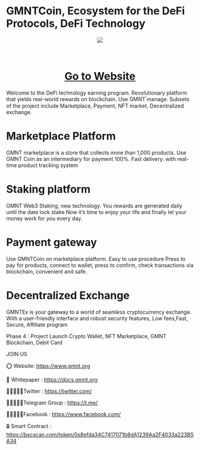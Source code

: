 # GMNTCoin, Ecosystem for the DeFi Protocols, DeFi Technology
<div align="center"><img src="https://gmnt.org/wp-content/uploads/2024/02/cropped-231-1-removebg-preview.png" /><br />
</div>
<div align="center">
  <h1><br />
    <a href="https://www.gmnt.org/" target="_blank">Go to Website<br />
    </a></h1>
</div>
Welcome to the DeFi technology earning program. Revolutionary platform that yields real-world rewards on blockchain. Use GMNT  ์manage. Subsets of the project include Marketplace, Payment, NFT market, Decentralized exchange.

# Marketplace Platform
GMNT marketplace is a store that collects more than 1,000 products. Use GMNT Coin as an intermediary for payment 100%. Fast delivery. with real-time product tracking system

# Staking platform
GMNT Web3 Staking, new technology. You rewards are generated daily until the date lock stake Now it’s time to enjoy your life and finally let your money work for you every day.

# Payment gateway
Use GMNTCoin on marketplace platform. Easy to use procedure Press to pay for products, connect to wallet, press to confirm, check transactions via blockchain, convenient and safe.

# Decentralized Exchange
GMNTEx is your gateway to a world of seamless cryptocurrency exchange. With a user-friendly interface and robust security features, Low fees,Fast, Secure, Affiliate program

Phase 4 : Project Launch Crypto Wallet, NFT Marketplace, GMNT Blockchain, Debit Card

JOIN US

⭕ Website: https://www.gmnt.org

📄 Whitepaper : https://docs.gmnt.org

👨🏿‍🤝‍👨🏿Twitter : https://twitter.com/

👨🏿‍🤝‍👨🏿Telegram Group : https://t.me/

👨🏿‍🤝‍👨🏿Facebook : https://www.facebook.com/

🔒 Smart Contract : https://bscscan.com/token/0x8efda34C7417071b8dA1239Aa2F4033a223B5A34
